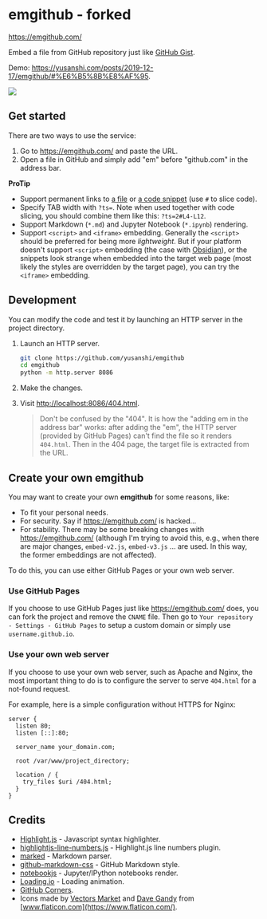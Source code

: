 # emgithub - forked

https://emgithub.com/

Embed a file from GitHub repository just like [GitHub Gist](https://gist.github.com/).

Demo: <https://yusanshi.com/posts/2019-12-17/emgithub/#%E6%B5%8B%E8%AF%95>.

![](https://user-images.githubusercontent.com/36265606/185886623-f5f5685d-1e99-43c8-8de2-085dd6954dd7.gif)

## Get started

There are two ways to use the service:

1. Go to https://emgithub.com/ and paste the URL.
2. Open a file in GitHub and simply add "em" before "github.com" in the address bar.

**ProTip**

- Support permanent links to [a file](https://docs.github.com/en/github/managing-files-in-a-repository/getting-permanent-links-to-files) or [a code snippet](https://docs.github.com/en/github/managing-your-work-on-github/creating-a-permanent-link-to-a-code-snippet) (use `#` to slice code).
- Specify TAB width with `?ts=`. Note when used together with code slicing, you should combine them like this: `?ts=2#L4-L12`.
- Support Markdown (`*.md`) and Jupyter Notebook (`*.ipynb`) rendering.
- Support `<script>` and `<iframe>` embedding. Generally the `<script>` should be preferred for being more *lightweight*. But if your platform doesn't support `<script>` embedding (the case with [Obsidian](https://obsidian.md/)), or the snippets look strange when embedded into the target web page (most likely the styles are overridden by the target page), you can try the `<iframe>` embedding.

## Development

You can modify the code and test it by launching an HTTP server in the project directory.

1. Launch an HTTP server.
   ```bash
   git clone https://github.com/yusanshi/emgithub
   cd emgithub
   python -m http.server 8086
   ```
2. Make the changes.
3. Visit <http://localhost:8086/404.html>.
   
   > Don't be confused by the "404". It is how the "adding em in the address bar" works: after adding the "em", the HTTP server (provided by GitHub Pages) can't find the file so it renders `404.html`. Then in the 404 page, the target file is extracted from the URL.

## Create your own emgithub

You may want to create your own **emgithub** for some reasons, like:

- To fit your personal needs.
- For security. Say if <https://emgithub.com/> is hacked...
- For stability. There may be some breaking changes with <https://emgithub.com/> (although I'm trying to avoid this, e.g., when there are major changes, `embed-v2.js`, `embed-v3.js` ... are used. In this way, the former embeddings are not affected).

To do this, you can use either GitHub Pages or your own web server.

### Use GitHub Pages

If you choose to use GitHub Pages just like <https://emgithub.com/> does, you can fork the project and remove the `CNAME` file. Then go to `Your repository - Settings - GitHub Pages` to setup a custom domain or simply use `username.github.io`.

### Use your own web server

If you choose to use your own web server, such as Apache and Nginx, the most important thing to do is to configure the server to serve `404.html` for a not-found request.

For example, here is a simple configuration without HTTPS for Nginx:

```nginx
server {
  listen 80;
  listen [::]:80;

  server_name your_domain.com;

  root /var/www/project_directory;

  location / {
    try_files $uri /404.html;
  }
}
```

## Credits

- [Highlight.js](https://github.com/highlightjs/highlight.js/) - Javascript syntax highlighter.
- [highlightjs-line-numbers.js](https://github.com/wcoder/highlightjs-line-numbers.js) - Highlight.js line numbers plugin.
- [marked](https://github.com/markedjs/marked) - Markdown parser.
- [github-markdown-css](https://github.com/sindresorhus/github-markdown-css) - GitHub Markdown style.
- [notebookjs](https://github.com/jsvine/notebookjs) - Jupyter/IPython notebooks render.
- [Loading.io](https://loading.io/) - Loading animation.
- [GitHub Corners](https://github.com/tholman/github-corners).
- Icons made by [Vectors Market](https://www.flaticon.com/authors/vectors-market) and [Dave Gandy](https://www.flaticon.com/authors/dave-gandy) from [www.flaticon.com](https://www.flaticon.com/).
